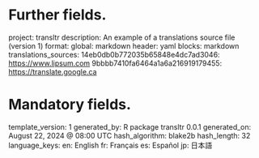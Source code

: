 # Further fields.
project: transltr
description: An example of a translations source file (version 1)
format:
  global: markdown
  header: yaml
  blocks: markdown
translations_sources:
  14eb0db0b772035b65848e4dc7ad3046: https://www.lipsum.com
  9bbbb7410fa6464a1a6a216919179455: https://translate.google.ca
# Mandatory fields.
template_version: 1
generated_by: R package transltr 0.0.1
generated_on: August 22, 2024 @ 08:00 UTC
hash_algorithm: blake2b
hash_length: 32
language_keys:
    en: English
    fr: Français
    es: Español
    jp: 日本語
